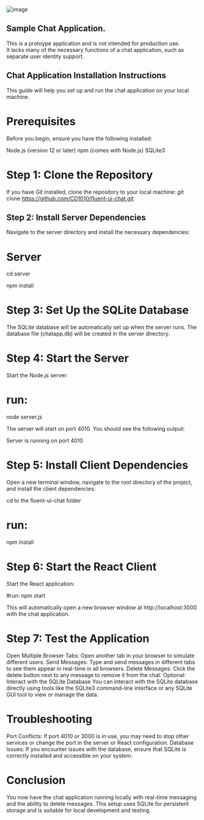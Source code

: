 ![image](https://github.com/user-attachments/assets/7923a823-1f9f-42c2-b050-8fc6496cea38)

## Sample Chat Application.
This is a protoype application and is not intended for production use.  
It lacks many of the necessary functions of a chat application, such as separate user identity support.

## Chat Application Installation Instructions
This guide will help you set up and run the chat application on your local machine.

# Prerequisites

Before you begin, ensure you have the following installed:

Node.js (version 12 or later)
npm (comes with Node.js)
SQLite3 

# Step 1: Clone the Repository
If you have Git installed, clone the repository to your local machine:
git clone https://github.com/CD1010/fluent-ui-chat.git

## Step 2: Install Server Dependencies
Navigate to the server directory and install the necessary dependencies:

# Server

cd server

npm install 

# Step 3: Set Up the SQLite Database
The SQLite database will be automatically set up when the server runs. The database file (chatapp.db) will be created in the server directory.

# Step 4: Start the Server
Start the Node.js server:

# run: 
node server.js

The server will start on port 4010. You should see the following output:

Server is running on port 4010

# Step 5: Install Client Dependencies
Open a new terminal window, navigate to the root directory of the project, and install the client dependencies:

cd to the fluent-ui-chat folder 

# run:
npm install

# Step 6: Start the React Client
Start the React application:

#run:
npm start

This will automatically open a new browser window at http://localhost:3000 with the chat application.

# Step 7: Test the Application
Open Multiple Browser Tabs: Open another tab in your browser to simulate different users.
Send Messages: Type and send messages in different tabs to see them appear in real-time in all browsers.
Delete Messages: Click the delete button next to any message to remove it from the chat.
Optional: Interact with the SQLite Database
You can interact with the SQLite database directly using tools like the SQLite3 command-line interface or any SQLite GUI tool to view or manage the data.

# Troubleshooting
Port Conflicts: If port 4010 or 3000 is in use, you may need to stop other services or change the port in the server or React configuration.
Database Issues: If you encounter issues with the database, ensure that SQLite is correctly installed and accessible on your system.
# Conclusion
You now have the chat application running locally with real-time messaging and the ability to delete messages. This setup uses SQLite for persistent storage and is suitable for local development and testing.
